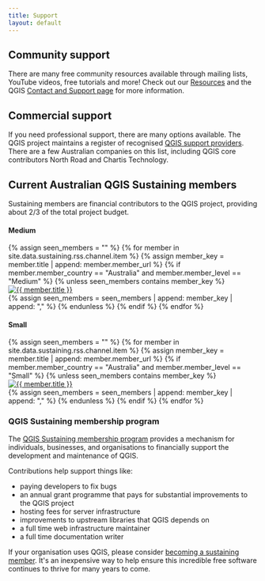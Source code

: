 ```yaml
---
title: Support
layout: default
---
```


<div>
  <h2>Community support</h2>
  <p>There are many free community resources available through mailing lists, YouTube videos, free tutorials and more! Check out our <a href="../resources">Resources</a> and the QGIS <a href="https://qgis.org/resources/support/" target="_blank">Contact and Support page</a> for more information.</p>

  <h2>Commercial support</h2>
  <p>If you need professional support, there are many options available. The QGIS project maintains a register of recognised <a href="https://qgis.org/resources/support/commercial-support/" target="_blank">QGIS support providers</a>. There are a few Australian companies on this list, including QGIS core contributors North Road and Chartis Technology.</p>

  <h2>Current Australian QGIS Sustaining members</h2>
  <p>Sustaining members are financial contributors to the QGIS project, providing about 2/3 of the total project budget.</p>

  <div class="icon-group mb-8">
    <h4>Medium</h4>
    <div class="grid grid-cols-4">
        {% assign seen_members = "" %}
        {% for member in site.data.sustaining.rss.channel.item %}
          {% assign member_key = member.title | append: member.member_url %}
          {% if member.member_country == "Australia" and member.member_level == "Medium" %}
            {% unless seen_members contains member_key %}
              <div class="sustaining-members">
                <a href="{{ member.member_url }}" target="_blank">
                  <img src="{{ member.image_url }}" alt="{{ member.title }}">
                </a>
              </div>
              {% assign seen_members = seen_members | append: member_key | append: "," %}
            {% endunless %}
          {% endif %}
        {% endfor %}
    </div>
  </div>

  <div class="icon-group mb-8">
    <h4>Small</h4>
    <div class="grid grid-cols-5">
        {% assign seen_members = "" %}
        {% for member in site.data.sustaining.rss.channel.item %}
          {% assign member_key = member.title | append: member.member_url %}
          {% if member.member_country == "Australia" and member.member_level == "Small" %}
            {% unless seen_members contains member_key %}
              <div class="sustaining-members">
                <a href="{{ member.member_url }}" target="_blank">
                  <img src="{{ member.image_url }}" alt="{{ member.title }}">
                </a>
              </div>
              {% assign seen_members = seen_members | append: member_key | append: "," %}
            {% endunless %}
          {% endif %}
        {% endfor %}
    </div>
  </div>

  <h3>QGIS Sustaining membership program</h3>
  <div class="mb-8">
      <p>
        The <a href="https://qgis.org/funding/membership" target="_blank">QGIS Sustaining membership program</a> provides a mechanism for individuals, businesses, and organisations to financially support the development and maintenance of QGIS.
      </p>
    <div>Contributions help support things like:
      <ul>
        <li>paying developers to fix bugs</li>
        <li>an annual grant programme that pays for substantial improvements to the QGIS project</li>
        <li>hosting fees for server infrastructure</li>
        <li>improvements to upstream libraries that QGIS depends on</li>
        <li>a full time web infrastructure maintainer</li>
        <li>a full time documentation writer</li>
      </ul>
    </div>
    <p>If your organisation uses QGIS, please consider <a href="https://qgis.org/funding/membership/#how-become-a-sustaining-member" target="_blank">becoming a sustaining member</a>. It's an inexpensive way to help ensure this incredible free software continues to thrive for many years to come.</p>
  </div>



</div>
